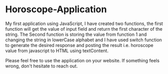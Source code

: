 # Horoscope-Application

My first application using JavaScript, I have created two functions, the first function will get the value of input field and return the first character of the string. The Second function is storing the value from function 1 and changing the string in lowerCase alphabet and I have used switch function to generate the desired response and posting the result i.e. horoscope value from javascript to HTML using textContent.

Please feel free to use the application on your website. If something feels wrong, don't hesitate to reach out.

